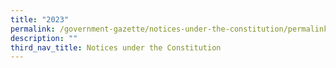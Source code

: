```yaml
---
title: "2023"
permalink: /government-gazette/notices-under-the-constitution/permalink/
description: ""
third_nav_title: Notices under the Constitution
---
```

